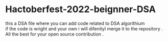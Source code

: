 # Hactoberfest-2022-beignner-DSA
this a DSA file where you can add code related to DSA algorithium  
if the code is wright and your own i will difenityl merge it to the repository .
All the best for your open source contribution .
